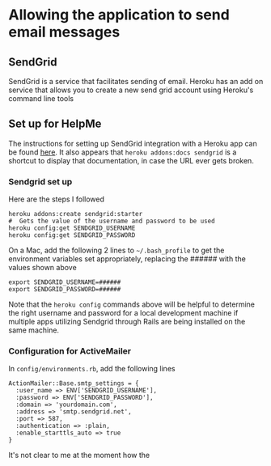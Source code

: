 #  Allowing the application to send email messages

##  SendGrid
SendGrid is a service that facilitates sending of email.  Heroku has an add on service that allows you to create a new send grid account using Heroku's command line tools

##  Set up for HelpMe
The instructions for setting up SendGrid integration with a Heroku app can be found [here](https://devcenter.heroku.com/articles/sendgrid).  It also appears that `heroku addons:docs sendgrid` is a shortcut to display that documentation, in case the URL ever gets broken.

### Sendgrid set up
Here are the steps I followed

```
heroku addons:create sendgrid:starter
#  Gets the value of the username and password to be used
heroku config:get SENDGRID_USERNAME
heroku config:get SENDGRID_PASSWORD
```

On a Mac, add the following 2 lines to `~/.bash_profile` to get the environment variables set appropriately, replacing the ###### with the values shown above

```
export SENDGRID_USERNAME=######
export SENDGRID_PASSWORD=######
```

Note that the `heroku config` commands above will be helpful to determine the right username and password for a local development machine if multiple apps utilizing Sendgrid through Rails are being installed on the same machine.

###  Configuration for ActiveMailer

In `config/environments.rb`, add the following lines
```
ActionMailer::Base.smtp_settings = {
  :user_name => ENV['SENDGRID_USERNAME'],
  :password => ENV['SENDGRID_PASSWORD'],
  :domain => 'yourdomain.com',
  :address => 'smtp.sendgrid.net',
  :port => 587,
  :authentication => :plain,
  :enable_starttls_auto => true
}
```

It's not clear to me at the moment how the 
